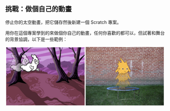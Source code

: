 ## 挑戰：做個自己的動畫

停止你的太空動畫，把它儲存然後新建一個 Scratch 專案。

用你在這個專案學到的來做個你自己的動畫，任何你喜歡的都可以，但試著和舞台的背景協調，以下是一些範例：

![截圖](images/space-egs.png)